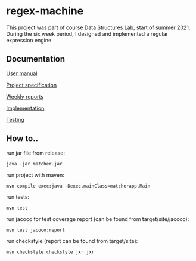 # regex-machine

This project was part of course Data Structures Lab, start of summer 2021. 
During the six week period, I designed and implemented a regular expression engine.

## Documentation

[User manual](./documentation/manual.md)

[Project specification](./documentation/project-specification.md)

[Weekly reports](./documentation/weekly-reports)

[Implementation](./documentation/implementation.md)

[Testing](./documentation/testing.md)

## How to..

run jar file from release:

```
java -jar matcher.jar
```

run project with maven:
```
mvn compile exec:java -Dexec.mainClass=matcherapp.Main
```

run tests:
```
mvn test
```

run jacoco for test coverage report (can be found from target/site/jacoco):
```
mvn test jacoco:report
```

run checkstyle (report can be found from target/site):
```
mvn checkstyle:checkstyle jxr:jxr
```
